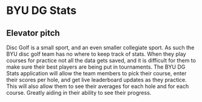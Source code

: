 # BYU DG Stats

## Elevator pitch

Disc Golf is a small sport, and an even smaller collegiate sport. As such the BYU disc golf team has no where to keep track of stats. When they play courses for practice not all the data gets saved, and it is difficult for them to make sure their best players are being put in tournaments. The BYU DG Stats application will allow the team members to pick their course, enter their scores per hole, and get live leaderboard updates as they practice. This will also allow them to see their averages for each hole and for each course. Greatly aiding in their ability to see their progress.